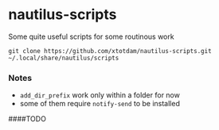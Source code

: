 # nautilus-scripts

Some quite useful scripts for some routinous work

`git clone https://github.com/xtotdam/nautilus-scripts.git ~/.local/share/nautilus/scripts`


### Notes

* `add_dir_prefix` work only within a folder for now
* some of them require `notify-send` to be installed

####TODO



